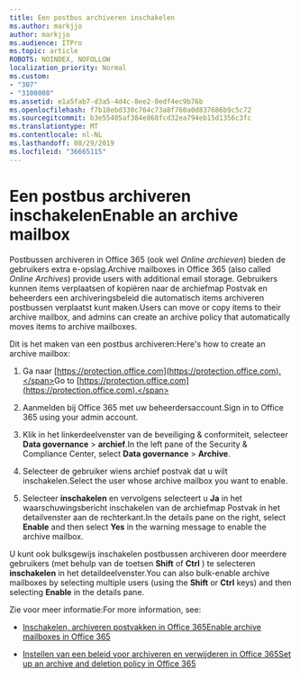 ```yaml
---
title: Een postbus archiveren inschakelen
ms.author: markjjo
author: markjjo
ms.audience: ITPro
ms.topic: article
ROBOTS: NOINDEX, NOFOLLOW
localization_priority: Normal
ms.custom:
- "307"
- "3100008"
ms.assetid: e1a5fab7-d3a5-4d4c-8ee2-0edf4ec9b76b
ms.openlocfilehash: f7b18ebd330c764c73a8f760a0d837686b9c5c72
ms.sourcegitcommit: b3e55405af384e868fcd32ea794eb15d1356c3fc
ms.translationtype: MT
ms.contentlocale: nl-NL
ms.lasthandoff: 08/29/2019
ms.locfileid: "36665115"
---
```

# <a name="enable-an-archive-mailbox"></a><span data-ttu-id="f939a-102">Een postbus archiveren inschakelen</span><span class="sxs-lookup"><span data-stu-id="f939a-102">Enable an archive mailbox</span></span>

<span data-ttu-id="f939a-103">Postbussen archiveren in Office 365 (ook wel *Online archieven*) bieden de gebruikers extra e-opslag.</span><span class="sxs-lookup"><span data-stu-id="f939a-103">Archive mailboxes in Office 365 (also called  *Online Archives*) provide users with additional email storage.</span></span> <span data-ttu-id="f939a-104">Gebruikers kunnen items verplaatsen of kopiëren naar de archiefmap Postvak en beheerders een archiveringsbeleid die automatisch items archiveren postbussen verplaatst kunt maken.</span><span class="sxs-lookup"><span data-stu-id="f939a-104">Users can move or copy items to their archive mailbox, and admins can create an archive policy that automatically moves items to archive mailboxes.</span></span>
  
<span data-ttu-id="f939a-105">Dit is het maken van een postbus archiveren:</span><span class="sxs-lookup"><span data-stu-id="f939a-105">Here's how to create an archive mailbox:</span></span>
  
1. <span data-ttu-id="f939a-106">Ga naar [https://protection.office.com](https://protection.office.com).</span><span class="sxs-lookup"><span data-stu-id="f939a-106">Go to [https://protection.office.com](https://protection.office.com).</span></span>

2. <span data-ttu-id="f939a-107">Aanmelden bij Office 365 met uw beheerdersaccount.</span><span class="sxs-lookup"><span data-stu-id="f939a-107">Sign in to Office 365 using your admin account.</span></span>

3. <span data-ttu-id="f939a-108">Klik in het linkerdeelvenster van de beveiliging &amp; conformiteit, selecteer **Data governance** \> **archief**.</span><span class="sxs-lookup"><span data-stu-id="f939a-108">In the left pane of the Security &amp; Compliance Center, select **Data governance** \> **Archive**.</span></span>

4. <span data-ttu-id="f939a-109">Selecteer de gebruiker wiens archief postvak dat u wilt inschakelen.</span><span class="sxs-lookup"><span data-stu-id="f939a-109">Select the user whose archive mailbox you want to enable.</span></span>

5. <span data-ttu-id="f939a-110">Selecteer **inschakelen** en vervolgens selecteert u **Ja** in het waarschuwingsbericht inschakelen van de archiefmap Postvak in het detailvenster aan de rechterkant.</span><span class="sxs-lookup"><span data-stu-id="f939a-110">In the details pane on the right, select **Enable** and then select **Yes** in the warning message to enable the archive mailbox.</span></span>

<span data-ttu-id="f939a-111">U kunt ook bulksgewijs inschakelen postbussen archiveren door meerdere gebruikers (met behulp van de toetsen **Shift** of **Ctrl** ) te selecteren **inschakelen** in het detaildeelvenster.</span><span class="sxs-lookup"><span data-stu-id="f939a-111">You can also bulk-enable archive mailboxes by selecting multiple users (using the **Shift** or **Ctrl** keys) and then selecting **Enable** in the details pane.</span></span>
  
<span data-ttu-id="f939a-112">Zie voor meer informatie:</span><span class="sxs-lookup"><span data-stu-id="f939a-112">For more information, see:</span></span>
  
- [<span data-ttu-id="f939a-113">Inschakelen, archiveren postvakken in Office 365</span><span class="sxs-lookup"><span data-stu-id="f939a-113">Enable archive mailboxes in Office 365</span></span>](https://support.office.com/article/enable-archive-mailboxes-in-the-office-365-security-compliance-center-268a109e-7843-405b-bb3d-b9393b2342ce)

- [<span data-ttu-id="f939a-114">Instellen van een beleid voor archiveren en verwijderen in Office 365</span><span class="sxs-lookup"><span data-stu-id="f939a-114">Set up an archive and deletion policy in Office 365</span></span>](https://support.office.com/article/Set-up-an-archive-and-deletion-policy-for-mailboxes-in-your-Office-365-organization-ec3587e4-7b4a-40fb-8fb8-8aa05aeae2ce)
